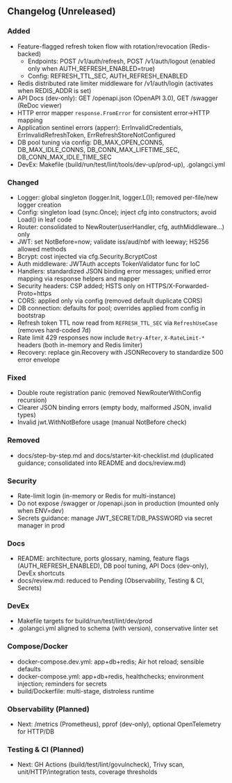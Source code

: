 ## Changelog (Unreleased)

### Added
- Feature-flagged refresh token flow with rotation/revocation (Redis-backed)
  - Endpoints: POST /v1/auth/refresh, POST /v1/auth/logout (enabled only when AUTH_REFRESH_ENABLED=true)
  - Config: REFRESH_TTL_SEC, AUTH_REFRESH_ENABLED
- Redis distributed rate limiter middleware for /v1/auth/login (activates when REDIS_ADDR is set)
- API Docs (dev-only): GET /openapi.json (OpenAPI 3.0), GET /swagger (ReDoc viewer)
- HTTP error mapper `response.FromError` for consistent error→HTTP mapping
- Application sentinel errors (apperr): ErrInvalidCredentials, ErrInvalidRefreshToken, ErrRefreshStoreNotConfigured
- DB pool tuning via config: DB_MAX_OPEN_CONNS, DB_MAX_IDLE_CONNS, DB_CONN_MAX_LIFETIME_SEC, DB_CONN_MAX_IDLE_TIME_SEC
- DevEx: Makefile (build/run/test/lint/tools/dev-up/prod-up), .golangci.yml

### Changed
- Logger: global singleton (logger.Init, logger.L()); removed per-file/new logger creation
- Config: singleton load (sync.Once); inject cfg into constructors; avoid Load() in leaf code
- Router: consolidated to NewRouter(userHandler, cfg, authMiddleware...) only
- JWT: set NotBefore=now; validate iss/aud/nbf with leeway; HS256 allowed methods
- Bcrypt: cost injected via cfg.Security.BcryptCost
- Auth middleware: JWTAuth accepts TokenValidator func for IoC
- Handlers: standardized JSON binding error messages; unified error mapping via response helpers and mapper
- Security headers: CSP added; HSTS only on HTTPS/X-Forwarded-Proto=https
- CORS: applied only via config (removed default duplicate CORS)
- DB connection: defaults for pool; overrides applied from config in bootstrap
- Refresh token TTL now read from `REFRESH_TTL_SEC` via `RefreshUseCase` (removes hard-coded 7d)
- Rate limit 429 responses now include `Retry-After`, `X-RateLimit-*` headers (both in-memory and Redis limiter)
- Recovery: replace gin.Recovery with JSONRecovery to standardize 500 error envelope

### Fixed
- Double route registration panic (removed NewRouterWithConfig recursion)
- Clearer JSON binding errors (empty body, malformed JSON, invalid types)
- Invalid jwt.WithNotBefore usage (manual NotBefore check)

### Removed
- docs/step-by-step.md and docs/starter-kit-checklist.md (duplicated guidance; consolidated into README and docs/review.md)

### Security
- Rate-limit login (in-memory or Redis for multi-instance)
- Do not expose /swagger or /openapi.json in production (mounted only when ENV=dev)
- Secrets guidance: manage JWT_SECRET/DB_PASSWORD via secret manager in prod

### Docs
- README: architecture, ports glossary, naming, feature flags (AUTH_REFRESH_ENABLED), DB pool tuning, API Docs (dev-only), DevEx shortcuts
- docs/review.md: reduced to Pending (Observability, Testing & CI, Secrets)

### DevEx
- Makefile targets for build/run/test/lint/dev/prod
- .golangci.yml aligned to schema (with version), conservative linter set

### Compose/Docker
- docker-compose.dev.yml: app+db+redis; Air hot reload; sensible defaults
- docker-compose.yml: app+db+redis, healthchecks; environment injection; reminders for secrets
- build/Dockerfile: multi-stage, distroless runtime

### Observability (Planned)
- Next: /metrics (Prometheus), pprof (dev-only), optional OpenTelemetry for HTTP/DB

### Testing & CI (Planned)
- Next: GH Actions (build/test/lint/govulncheck), Trivy scan, unit/HTTP/integration tests, coverage thresholds



